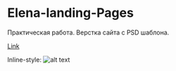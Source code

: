 # Elena-landing-Pages


Практическая работа. Верстка сайта с PSD шаблона.

[Link](https://ultimo2905.github.io/Elena-landing-Pages/)


Inline-style: 
![alt text](https://github.com/Ultimo2905/Elena-landing-Pages/blob/master/elena-email-psd-theme.psd "Logo Title Text 1")
